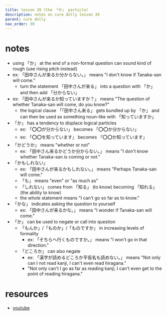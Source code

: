```yaml
---
title: lesson 39 (the 「か」 particle)
description: notes on cure dolly lesson 39
parent: cure dolly
nav_order: 39
---
```

# notes
- using 「か」 at the end of a non-formal question can sound kind of rough (use rising pitch instead)
- ex: 「田中さんが来るか分からない。」 means "I don't know if Tanaka-san will come."
	- turn the statement 「田中さんが来る」 into a question with 「か」 and then add 「分からない」
- ex: 「田中さんが来るか知っていますか？」 means "The question of whether Tanaka-san will come, do you know?"
	- the logical clause 「「田中さん来る」 gets bundled up by 「か」 and can then be used as something noun-like with 「知っていますか」
- 「か」 has a tendency to displace logical particles
	- ex: 「⭕️⭕️が分からない」 becomes 「⭕️⭕️か分からない」
	- ex: 「⭕️⭕️を知っています」 becomes 「⭕️⭕️か知っています」
- 「かどうか」 means "whether or not"
	- ex: 「田中さん来るかどうか分からない。」 means "I don't know whether Tanaka-san is coming or not."
- 「かもしれない」
	- ex: 「田中さんが来るかもしれない。」 means "Perhaps Tanaka-san will come."
	- 「も」 means "even" or "as much as"
	- 「しれない」 comes from 「知る」 (to know) becoming 「知れる」 (the ability to know)
	- the whole statement means "I can't go so far as to know."
- 「かな」 indicates asking the question to yourself
	- ex: 「田中さんが来るかな。」 means "I wonder if Tanaka-san will come."
- 「か」 can be used to negate or call into question
	- 「もんか」/「ものか」/「ものですか」 in increasing levels of formality
		- ex: 「そちらへ行くものですか。」 means "I won't go in that direction."
	- 「どころか」 can also negate
		- ex: 「漢字が読めるどころか平仮名も読めない。」 means "Not only can I not read kanji, I can't even read hiragana."
		- "Not only can't I go as far as reading kanji, I can't even get to the point of reading hiragana."
# resources
- [youtube](https://www.youtube.com/watch?v=TOv3voBcEv8)